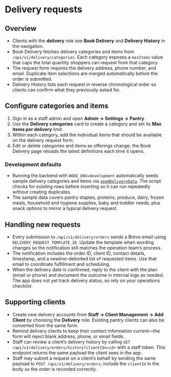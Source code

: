 # Delivery requests

## Overview

- Clients with the **delivery** role see **Book Delivery** and **Delivery History** in the navigation.
- Book Delivery fetches delivery categories and items from `/api/v1/delivery/categories`. Each category exposes a `maxItems` value that caps the total quantity shoppers can request from that category.
- The request form requires the delivery address, phone number, and email. Duplicate item selections are merged automatically before the order is submitted.
- Delivery History lists each request in reverse chronological order so clients can confirm what they previously asked for.

## Configure categories and items

1. Sign in as a staff admin and open **Admin → Settings → Pantry**.
2. Use the **Delivery categories** card to create a category and set its **Max items per delivery** limit.
3. Within each category, add the individual items that should be available on the delivery request form.
4. Edit or delete categories and items as offerings change; the Book Delivery page reloads the latest definitions each time it opens.

### Development defaults

- Running the backend with `NODE_ENV=development` automatically seeds sample delivery categories and items via
  [`seedDeliveryData`](../MJ_FB_Backend/src/utils/deliverySeeder.ts). The script checks for existing rows before inserting so it
  can run repeatedly without creating duplicates.
- The sample data covers pantry staples, proteins, produce, dairy, frozen meals, household and hygiene supplies, baby and
  toddler needs, plus snack options to mirror a typical delivery request.

## Handling new requests

- Every submission to `/api/v1/delivery/orders` sends a Brevo email using `DELIVERY_REQUEST_TEMPLATE_ID`. Update the template when wording changes so the notification still matches the operation team’s process.
- The notification includes the order ID, client ID, contact details, timestamp, and a newline-delimited list of requested items. Use that email to coordinate fulfillment and scheduling.
- When the delivery date is confirmed, reply to the client with the plan (email or phone) and document the outcome in internal logs as needed. The app does not yet track delivery status, so rely on your operations checklist.

## Supporting clients

- Create new delivery accounts from **Staff → Client Management → Add Client** by choosing the **Delivery** role. Existing pantry clients can also be converted from the same form.
- Remind delivery clients to keep their contact information current—the form will reject blank address, phone, or email fields.
- Staff can review a client’s delivery history by calling `GET /api/v1/delivery/orders/history?clientId=<id>` with a staff token. This endpoint returns the same payload the client sees in the app.
- Staff may submit a request on a client’s behalf by sending the same payload to `POST /api/v1/delivery/orders`; include the `clientId` in the body so the order is recorded correctly.
